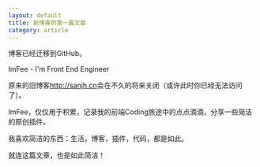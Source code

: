 ```yaml
---
layout: default
title: 新博客的第一篇文章
category: article
---
```


博客已经迁移到GitHub。

ImFee - I'm Front End Engineer

原来的旧博客<http://sanjh.cn>会在不久的将来关闭（或许此时你已经无法访问了）。

ImFee，仅仅用于积累，记录我的前端Coding旅途中的点点滴滴，分享一些简洁的原创插件。

我喜欢简洁的东西：生活，博客，插件，代码，都是如此。

就连这篇文章，也是如此简洁！
